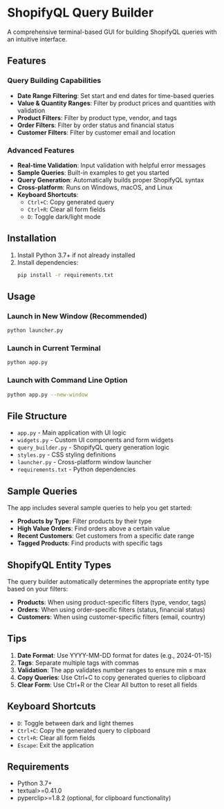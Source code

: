 # ShopifyQL Query Builder

A comprehensive terminal-based GUI for building ShopifyQL queries with an intuitive interface.

## Features

### Query Building Capabilities
- **Date Range Filtering**: Set start and end dates for time-based queries
- **Value & Quantity Ranges**: Filter by product prices and quantities with validation
- **Product Filters**: Filter by product type, vendor, and tags
- **Order Filters**: Filter by order status and financial status
- **Customer Filters**: Filter by customer email and location

### Advanced Features
- **Real-time Validation**: Input validation with helpful error messages
- **Sample Queries**: Built-in examples to get you started
- **Query Generation**: Automatically builds proper ShopifyQL syntax
- **Cross-platform**: Runs on Windows, macOS, and Linux
- **Keyboard Shortcuts**: 
  - `Ctrl+C`: Copy generated query
  - `Ctrl+R`: Clear all form fields
  - `D`: Toggle dark/light mode

## Installation

1. Install Python 3.7+ if not already installed
2. Install dependencies:
   ```bash
   pip install -r requirements.txt
   ```

## Usage

### Launch in New Window (Recommended)
```bash
python launcher.py
```

### Launch in Current Terminal
```bash
python app.py
```

### Launch with Command Line Option
```bash
python app.py --new-window
```

## File Structure

- `app.py` - Main application with UI logic
- `widgets.py` - Custom UI components and form widgets
- `query_builder.py` - ShopifyQL query generation logic
- `styles.py` - CSS styling definitions
- `launcher.py` - Cross-platform window launcher
- `requirements.txt` - Python dependencies

## Sample Queries

The app includes several sample queries to help you get started:

- **Products by Type**: Filter products by their type
- **High Value Orders**: Find orders above a certain value
- **Recent Customers**: Get customers from a specific date range
- **Tagged Products**: Find products with specific tags

## ShopifyQL Entity Types

The query builder automatically determines the appropriate entity type based on your filters:

- **Products**: When using product-specific filters (type, vendor, tags)
- **Orders**: When using order-specific filters (status, financial status)
- **Customers**: When using customer-specific filters (email, country)

## Tips

1. **Date Format**: Use YYYY-MM-DD format for dates (e.g., 2024-01-15)
2. **Tags**: Separate multiple tags with commas
3. **Validation**: The app validates number ranges to ensure min ≤ max
4. **Copy Queries**: Use Ctrl+C to copy generated queries to clipboard
5. **Clear Form**: Use Ctrl+R or the Clear All button to reset all fields

## Keyboard Shortcuts

- `D`: Toggle between dark and light themes
- `Ctrl+C`: Copy the generated query to clipboard
- `Ctrl+R`: Clear all form fields
- `Escape`: Exit the application

## Requirements

- Python 3.7+
- textual>=0.41.0
- pyperclip>=1.8.2 (optional, for clipboard functionality)